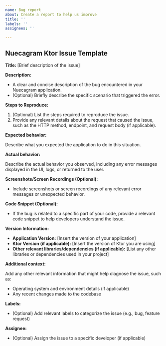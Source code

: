 ```yaml
---
name: Bug report
about: Create a report to help us improve
title: ''
labels: ''
assignees: ''

---
```


## Nuecagram Ktor Issue Template

**Title:** [Brief description of the issue]

**Description:**

* A clear and concise description of the bug encountered in your Nuecagram application.
* (Optional) Briefly describe the specific scenario that triggered the error. 

**Steps to Reproduce:**

1. (Optional) List the steps required to reproduce the issue.
2. Provide any relevant details about the request that caused the issue, such as the HTTP method, endpoint, and request body (if applicable).

**Expected behavior:**

Describe what you expected the application to do in this situation. 

**Actual behavior:**

Describe the actual behavior you observed, including any error messages displayed in the UI, logs, or returned to the user. 

**Screenshots/Screen Recordings (Optional):**

* Include screenshots or screen recordings of any relevant error messages or unexpected behavior.

**Code Snippet (Optional):**

* If the bug is related to a specific part of your code, provide a relevant code snippet to help developers understand the issue. 

**Version Information:**

* **Application Version:** [Insert the version of your application]
* **Ktor Version (if applicable):** [Insert the version of Ktor you are using]
* **Other relevant libraries/dependencies (if applicable):** [List any other libraries or dependencies used in your project]

**Additional context:**

Add any other relevant information that might help diagnose the issue, such as:

* Operating system and environment details (if applicable)
* Any recent changes made to the codebase

**Labels:**

* (Optional) Add relevant labels to categorize the issue (e.g., bug, feature request)

**Assignee:**

* (Optional) Assign the issue to a specific developer (if applicable)
